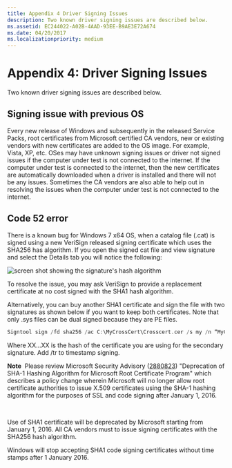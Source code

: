 ```yaml
---
title: Appendix 4 Driver Signing Issues
description: Two known driver signing issues are described below.
ms.assetid: EC244022-A02B-4AAD-93EE-B9AE3E72A674
ms.date: 04/20/2017
ms.localizationpriority: medium
---
```


# Appendix 4: Driver Signing Issues


Two known driver signing issues are described below.

## Signing issue with previous OS


Every new release of Windows and subsequently in the released Service Packs, root certificates from Microsoft certified CA vendors, new or existing vendors with new certificates are added to the OS image. For example, Vista, XP, etc. OSes may have unknown signing issues or driver not signed issues if the computer under test is not connected to the internet. If the computer under test is connected to the internet, then the new certificates are automatically downloaded when a driver is installed and there will not be any issues. Sometimes the CA vendors are also able to help out in resolving the issues when the computer under test is not connected to the internet.

## Code 52 error


There is a known bug for Windows 7 x64 OS, when a catalog file (.cat) is signed using a new VeriSign released signing certificate which uses the SHA256 has algorithm. If you open the signed cat file and view signature and select the Details tab you will notice the following:

![screen shot showing the signature's hash algorithm](images/tutorialcertsignaturehashalg.png)

To resolve the issue, you may ask VeriSign to provide a replacement certificate at no cost signed with the SHA1 hash algorithm.

Alternatively, you can buy another SHA1 certificate and sign the file with two signatures as shown below if you want to keep both certificates. Note that only .sys files can be dual signed because they are PE files.

```cpp
Signtool sign /fd sha256 /ac C:\MyCrossCert\Crosscert.cer /s my /n “MyCompany Inc. “ /ph /as /sha1 XX...XX C:\DriverDir\toaster.SYS
```

Where XX...XX is the hash of the certificate you are using for the secondary signature. Add /tr to timestamp signing.

**Note**  Please review Microsoft Security Advisory ([2880823](https://technet.microsoft.com/library/security/2880823)) "Deprecation of SHA-1 Hashing Algorithm for Microsoft Root Certificate Program" which describes a policy change wherein Microsoft will no longer allow root certificate authorities to issue X.509 certificates using the SHA-1 hashing algorithm for the purposes of SSL and code signing after January 1, 2016.

 

Use of SHA1 certificate will be deprecated by Microsoft starting from January 1, 2016. All CA vendors must to issue signing certificates with the SHA256 hash algorithm.

Windows will stop accepting SHA1 code signing certificates without time stamps after 1 January 2016.

 

 





